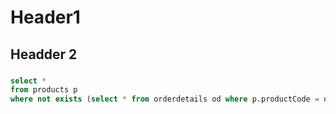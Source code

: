 # Header1
## Headder 2
### 
``` Sql
select *
from products p 
where not exists (select * from orderdetails od where p.productCode = od.productCode); 
```
